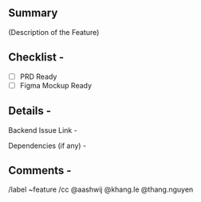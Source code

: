 ## Summary

(Description of the Feature)

## Checklist - 

- [ ] PRD Ready
- [ ] Figma Mockup Ready

## Details - 
Backend Issue Link -

Dependencies (if any) -

## Comments - 



/label ~feature
/cc @aashwij @khang.le @thang.nguyen
